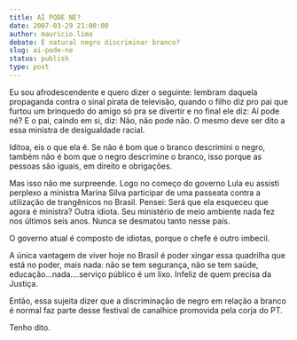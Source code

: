 ```yaml
---
title: AÍ PODE NÉ?
date: 2007-03-29 21:00:00
author: mauricio.lima
debate: É natural negro discriminar branco?
slug: ai-pode-ne
status: publish 
type: post
---
```


Eu sou afrodescendente e quero dizer o seguinte: lembram daquela propaganda contra o sinal pirata de televisão, quando o filho diz pro pai que furtou um brinquedo do amigo só pra se divertir e no final ele diz: Aí pode né? E o pai, caindo em si, diz: Não, não pode não. O mesmo deve ser dito a essa ministra de desigualdade racial.  

Iditoa, eis o que ela é. Se não é bom que o branco descrimini o negro, também não é bom que o negro descrimine o branco, isso porque as pessoas são iguais, em direito e obrigações.  

Mas isso não me surpreende. Logo no começo do governo Lula eu assisti perplexo a ministra Marina Silva participar de uma passeata contra a utilização de trangênicos no Brasil. Pensei: Será que ela esqueceu que agora é ministra? Outra idiota. Seu ministério de meio ambiente nada fez nos últimos seis anos. Nunca se desmatou tanto nesse país.  

O governo atual é composto de idiotas, porque o chefe é outro imbecil.  

A única vantagem de viver hoje no Brasil é poder xingar essa quadrilha que está no poder, mais nada: não se tem segurança, não se tem saúde, educação...nada....serviço público é um lixo. Infeliz de quem precisa da Justiça.  

Então, essa sujeita dizer que a discriminação de negro em relação a branco é normal faz parte desse festival de canalhice promovida pela corja do PT.  

Tenho dito.
